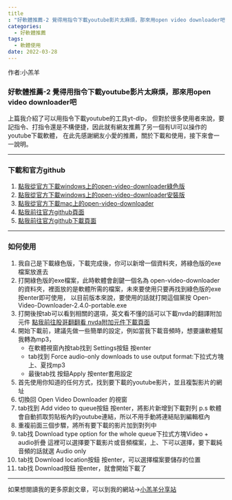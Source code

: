```yaml
---
title: "好軟體推薦-2 覺得用指令下載youtube影片太麻煩，那來用open video downloader吧"
categories:
  - 好軟體推薦
tags: 
  - 軟體使用
date: 2022-03-28
---
```


作者:小羔羊


### 好軟體推薦-2 覺得用指令下載youtube影片太麻煩，那來用open video downloader吧

上篇我介紹了可以用指令下載youtube的工具yt-dlp，
但對於很多使用者來說，要記指令、打指令還是不構便捷，因此就有網友推薦了另一個有UI可以操作的youtube下載軟體，
在此先感謝網友小愛的推薦，關於下載和使用，接下來會一一說明。

---


### 下載和官方github


1. [點我從官方下載windows上的open-video-downloader綠色版](https://github.com/jely2002/youtube-dl-gui/releases/download/v2.4.0/Open-Video-Downloader-2.4.0-portable.exe)
1. [點我從官方下載windows上的open-video-downloader安裝版](https://github.com/jely2002/youtube-dl-gui/releases/download/v2.4.0/Open-Video-Downloader-Setup-2.4.0.exe)
1. [點我從官方下載mac上的open-video-downloader](https://github.com/jely2002/youtube-dl-gui/releases/download/v2.4.0/Open-Video-Downloader-2.4.0.dmg)
1. [點我前往官方github頁面](https://github.com/jely2002/youtube-dl-gui)
1. [點我前往官方github下載頁面](https://github.com/jely2002/youtube-dl-gui/releases/tag/v2.4.0)


---


### 如何使用


1. 我自己是下載綠色版，下載完成後，你可以新增一個資料夾，將綠色版的exe檔案放進去
1. 打開綠色版的exe檔案，此時軟體會創鍵一個名為
open-video-downloader
的資料夾，裡面放的是軟體所需的檔案，未來要使用只要再找到綠色版的exe按enter即可使用，
以目前版本來說，要使用的話就打開這個黨按
Open-Video-Downloader-2.4.0-portable.exe
1. 打開後按tab可以看到相關的選項，英文看不懂的話可以下載nvda的翻譯附加元件
[點我前往股哥翻翻看 nvda附加元件下載頁面](http://download.gaga.tw/download_file_content.php?sn=775&btn=content&k=nvda&search=&search_btn=)
1. 開始下載前，建議先做一些簡單的設定，例如當我下載音頻時，想要讓軟體幫我轉為mp3，
   * 在軟體視窗內按tab找到
Settings按鈕
按enter
   * tab找到
Force audio-only downloads to use output format:下拉式方塊
上、夏找mp3
   * 最後tab找
按鈕Apply
按enter套用設定
1. 首先使用你知道的任何方式，找到要下載的youtube影片，並且複製影片的網址
1. 切換回
Open Video Downloader
的視窗
1. tab找到
Add video to queue按鈕
按enter，將影片新增到下載對列
p.s 軟體會自動抓取剪貼板內的youtube連結，所以不用手動將連結貼到編輯框內
1. 重複前面三個步驟，將所有要下載的影片加到對列中
1. tab找
Download type option for the whole queue下拉式方塊Video + audio折疊
這裡可以選擇要下載影片或音頻檔案，上、下可以選擇，要下載純音頻的話就選
Audio only
1. tab找
Download location按鈕
按enter，可以選擇檔案要儲存的位置
1. tab找
Download按鈕
按enter，就會開始下載了


---

如果想閱讀我的更多原創文章，可以到我的網站→[小羔羊分享站](https://lamb.tw/)
